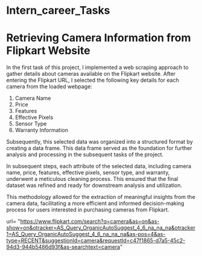 # Intern_career_Tasks
# Retrieving Camera Information from Flipkart Website

In the first task of this project, I implemented a web scraping approach to gather details about cameras available on the Flipkart website. After entering the Flipkart URL, I selected the following key details for each camera from the loaded webpage:

1. Camera Name
2. Price
3. Features
4. Effective Pixels
5. Sensor Type
6. Warranty Information

Subsequently, this selected data was organized into a structured format by creating a data frame. This data frame served as the foundation for further analysis and processing in the subsequent tasks of the project.

In subsequent steps, each attribute of the selected data, including camera name, price, features, effective pixels, sensor type, and warranty, underwent a meticulous cleaning process. This ensured that the final dataset was refined and ready for downstream analysis and utilization.

This methodology allowed for the extraction of meaningful insights from the camera data, facilitating a more efficient and informed decision-making process for users interested in purchasing cameras from Flipkart.

url= "https://www.flipkart.com/search?q=camera&as=on&as-show=on&otracker=AS_Query_OrganicAutoSuggest_4_6_na_na_na&otracker1=AS_Query_OrganicAutoSuggest_4_6_na_na_na&as-pos=4&as-type=RECENT&suggestionId=camera&requestId=c47f1865-d7a5-45c2-94d3-944b5486d93f&as-searchtext=camera"
